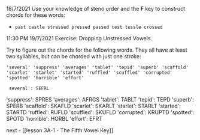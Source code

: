 18/7/2021
Use your knowledge of steno order and the **F** key to construct chords for these words:

- `past castle stressed pressed passed test tussle crossed`

11:30 PM 19/7/2021
Exercise: Dropping Unstressed Vowels

Try to figure out the chords for the following words. They all have at least two syllables, but can be chorded with just one stroke:

    'several' 'suppress' 'averages' 'tablet' 'tepid' 'superb' 'scaffold' 'scarlet' 'starlet' 'started' 'ruffled' 'scuffled' 'corrupted' 'spotted' 'horrible' 'effort'
	
	 several': SEFRL

 
 

'suppress': SPRES 
'averages': AFRGS
'tablet': TABLT
'tepid': TEPD
'superb': SPERB
'scaffold': SKAFLD
'scarlet': SKARLT
'starlet': STARLT
'started': STARTD
'ruffled': RUFLD
'scuffled': SKUFLD
'corrupted': KRUPTD
'spotted': SPOTD
'horrible': HORBL
'effort': EFRT

next - [[lesson 3A-1 - The Fifth Vowel Key]]